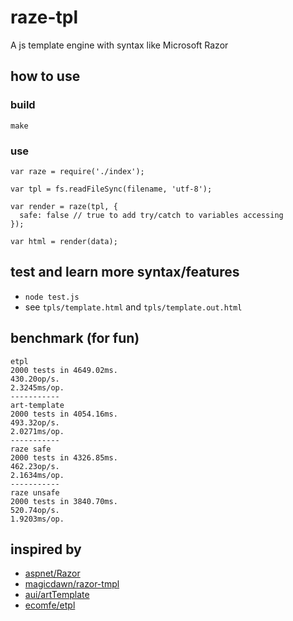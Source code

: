 # raze-tpl
A js template engine with syntax like Microsoft Razor

## how to use
### build
`make`

### use
```
var raze = require('./index');

var tpl = fs.readFileSync(filename, 'utf-8');

var render = raze(tpl, {
  safe: false // true to add try/catch to variables accessing
});

var html = render(data);
```

## test and learn more syntax/features
* `node test.js`
* see `tpls/template.html` and `tpls/template.out.html`

## benchmark (for fun)
```
etpl
2000 tests in 4649.02ms.
430.20op/s.
2.3245ms/op.
-----------
art-template
2000 tests in 4054.16ms.
493.32op/s.
2.0271ms/op.
-----------
raze safe
2000 tests in 4326.85ms.
462.23op/s.
2.1634ms/op.
-----------
raze unsafe
2000 tests in 3840.70ms.
520.74op/s.
1.9203ms/op.
```

## inspired by
* [aspnet/Razor](https://github.com/aspnet/Razor)
* [magicdawn/razor-tmpl](https://github.com/magicdawn/razor-tmpl)
* [aui/artTemplate](https://github.com/aui/artTemplate)
* [ecomfe/etpl](https://github.com/ecomfe/etpl)